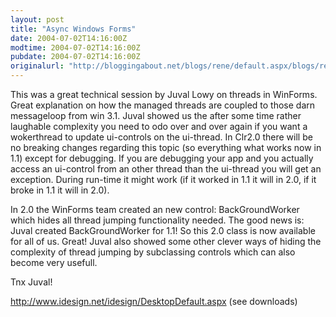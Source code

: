 ```yaml
---
layout: post
title: "Async Windows Forms"
date: 2004-07-02T14:16:00Z
modtime: 2004-07-02T14:16:00Z
pubdate: 2004-07-02T14:16:00Z
originalurl: "http://bloggingabout.net/blogs/rene/default.aspx/blogs/rene/archive/2004/07/02/1134.aspx"
---
```



<p>This was a great technical session by Juval Lowy on threads in WinForms. Great explanation on how the managed threads are coupled to those darn messageloop from win 3.1. Juval showed us the after some time rather laughable complexity you need to odo over and over again if you want a wokerthread to update ui-controls on the ui-thread. In Clr2.0 there will be no breaking changes regarding this topic (so everything what works now in 1.1) except for debugging. If you are debugging your app and you actually access an ui-control from an other thread than the ui-thread you will get an exception. During run-time it might work (if it worked in 1.1 it will in 2.0, if it broke in 1.1 it will in 2.0).</p><p>In 2.0 the WinForms team created an new control: BackGroundWorker which hides all thread jumping functionality needed. The good news is: Juval created BackGroundWorker for 1.1! So this 2.0 class is now available for all of us. Great! Juval also showed some other clever ways of hiding the complexity of thread jumping by subclassing controls which can also become very usefull.</p><p>Tnx Juval!</p><p><a href="http://www.idesign.net/idesign/DesktopDefault.aspx">http://www.idesign.net/idesign/DesktopDefault.aspx</a> (see downloads)</p>
